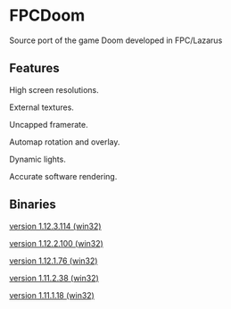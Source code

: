 # FPCDoom
Source port of the game Doom developed in FPC/Lazarus

## Features
High screen resolutions.

External textures.

Uncapped framerate.

Automap rotation and overlay.

Dynamic lights.

Accurate software rendering.

## Binaries
[version 1.12.3.114 (win32)](https://sourceforge.net/projects/fpcdoom/files/FPCDoom_1.12.3.114/FPCDoom_1.12.3.114_bin.zip/download)

[version 1.12.2.100 (win32)](https://sourceforge.net/projects/fpcdoom/files/FPCDoom_1.12.2.100/FPCDoom_1.12.2.100_bin.zip/download)

[version 1.12.1.76 (win32)](https://sourceforge.net/projects/fpcdoom/files/FPCDoom_1.12.1.76/FPCDoom_1.12.1.76_bin.zip/download)

[version 1.11.2.38 (win32)](https://sourceforge.net/projects/fpcdoom/files/FPCDoom_1.11.2.38/FPCDoom_1.11.2.38_bin.zip/download)

[version 1.11.1.18 (win32)](https://sourceforge.net/projects/fpcdoom/files/FPCDoom_1.11.1.18/FPCDoom_1.11.1.18_bin.zip/download)



